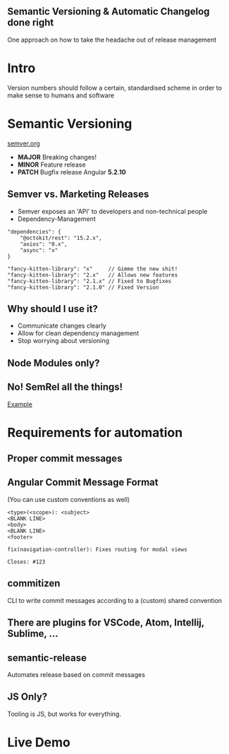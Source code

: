 ## Semantic Versioning &amp; Automatic Changelog done right
One approach on how to take the headache out of release management



# Intro
Version numbers should follow a certain, standardised scheme in order to make sense to humans and software


# Semantic Versioning
[semver.org](https://semver.org/)


* **MAJOR** Breaking changes!
* **MINOR** Feature release
* **PATCH** Bugfix release
Angular **5.2.10**


## Semver vs. Marketing Releases

* Semver exposes an 'API' to developers and non-technical people
* Dependency-Management


```
"dependencies": {
    "@octokit/rest": "15.2.x",
    "axios": "0.x",
    "async": "x"
}
```


```
"fancy-kitten-library": "x"     // Gimme the new shit!
"fancy-kitten-library": "2.x"   // Allows new features
"fancy-kitten-library": "2.1.x" // Fixed to Bugfixes
"fancy-kitten-library": "2.1.0" // Fixed Version
```


## Why should I use it?
* Communicate changes clearly
* Allow for clean dependency management
* Stop worrying about versioning



## Node Modules only?



## No! SemRel all the things!
[Example](https://github.com/semantic-release/cli/releases)



# Requirements for automation


## Proper commit messages


## Angular Commit Message Format
(You can use custom conventions as well)


```
<type>(<scope>): <subject>
<BLANK LINE>
<body>
<BLANK LINE>
<footer>
```

```
fix(navigation-controller): Fixes routing for modal views

Closes: #123
```


## commitizen
CLI to write commit messages according to a (custom) shared convention


## There are plugins for VSCode, Atom, Intellij, Sublime, ...


## semantic-release
Automates release based on commit messages


## JS Only?
Tooling is JS, but works for everything.



# Live Demo